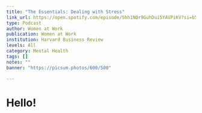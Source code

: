 ```yaml
---
title: "The Essentials: Dealing with Stress"
link_url: https://open.spotify.com/episode/5hh1NQr9GuhDui5YAVPiKV?si=b561ff59aaf846d0
type: Podcast
author: Women at Work
publication: Women at Work
institution: Harvard Business Review
levels: All
category: Mental Health
tags: []
notes: ""
banner: "https://picsum.photos/600/500"

---
```


# Hello!
